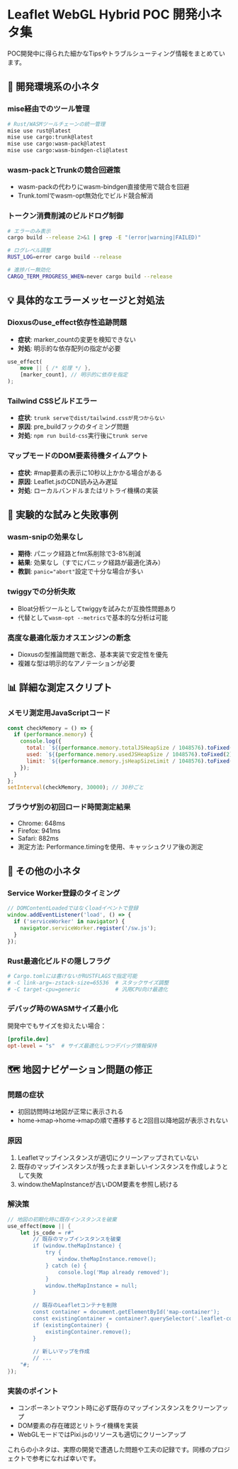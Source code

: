 # Leaflet WebGL Hybrid POC 開発小ネタ集

POC開発中に得られた細かなTipsやトラブルシューティング情報をまとめています。

## 🔧 開発環境系の小ネタ

### mise経由でのツール管理

```bash
# Rust/WASMツールチェーンの統一管理
mise use rust@latest
mise use cargo:trunk@latest
mise use cargo:wasm-pack@latest
mise use cargo:wasm-bindgen-cli@latest
```

### wasm-packとTrunkの競合回避策
- wasm-packの代わりにwasm-bindgen直接使用で競合を回避
- Trunk.tomlでwasm-opt無効化でビルド競合解消

### トークン消費削減のビルドログ制御

```bash
# エラーのみ表示
cargo build --release 2>&1 | grep -E "(error|warning|FAILED)"

# ログレベル調整
RUST_LOG=error cargo build --release

# 進捗バー無効化
CARGO_TERM_PROGRESS_WHEN=never cargo build --release
```

## 💡 具体的なエラーメッセージと対処法

### Dioxusのuse_effect依存性追跡問題
- **症状**: marker_countの変更を検知できない
- **対処**: 明示的な依存配列の指定が必要
```rust
use_effect(
    move || { /* 処理 */ },
    [marker_count], // 明示的に依存を指定
);
```

### Tailwind CSSビルドエラー
- **症状**: `trunk serveでdist/tailwind.cssが見つからない`
- **原因**: pre_buildフックのタイミング問題
- **対処**: `npm run build-css`実行後に`trunk serve`

### マップモードのDOM要素待機タイムアウト
- **症状**: #map要素の表示に10秒以上かかる場合がある
- **原因**: Leaflet.jsのCDN読み込み遅延
- **対処**: ローカルバンドルまたはリトライ機構の実装

## 🧪 実験的な試みと失敗事例

### wasm-snipの効果なし
- **期待**: パニック経路とfmt系削除で3-8%削減
- **結果**: 効果なし（すでにパニック経路が最適化済み）
- **教訓**: `panic="abort"`設定で十分な場合が多い

### twiggyでの分析失敗
- Bloat分析ツールとしてtwiggyを試みたが互換性問題あり
- 代替として`wasm-opt --metrics`で基本的な分析は可能

### 高度な最適化版カオスエンジンの断念
- Dioxusの型推論問題で断念、基本実装で安定性を優先
- 複雑な型は明示的なアノテーションが必要

## 📊 詳細な測定スクリプト

### メモリ測定用JavaScriptコード

```javascript
const checkMemory = () => {
  if (performance.memory) {
    console.log({
      total: `${(performance.memory.totalJSHeapSize / 1048576).toFixed(2)} MB`,
      used: `${(performance.memory.usedJSHeapSize / 1048576).toFixed(2)} MB`,
      limit: `${(performance.memory.jsHeapSizeLimit / 1048576).toFixed(2)} MB`
    });
  }
};
setInterval(checkMemory, 30000); // 30秒ごと
```

### ブラウザ別の初回ロード時間測定結果
- Chrome: 648ms
- Firefox: 941ms  
- Safari: 882ms
- 測定方法: Performance.timingを使用、キャッシュクリア後の測定

## 🎯 その他の小ネタ

### Service Worker登録のタイミング
```javascript
// DOMContentLoadedではなくloadイベントで登録
window.addEventListener('load', () => {
  if ('serviceWorker' in navigator) {
    navigator.serviceWorker.register('/sw.js');
  }
});
```

### Rust最適化ビルドの隠しフラグ
```toml
# Cargo.tomlには書けないがRUSTFLAGSで指定可能
# -C link-arg=-zstack-size=65536  # スタックサイズ調整
# -C target-cpu=generic           # 汎用CPU向け最適化
```

### デバッグ時のWASMサイズ最小化
開発中でもサイズを抑えたい場合：
```toml
[profile.dev]
opt-level = "s"  # サイズ最適化しつつデバッグ情報保持
```

## 🗺️ 地図ナビゲーション問題の修正

### 問題の症状
- 初回訪問時は地図が正常に表示される
- home→map→home→mapの順で遷移すると2回目以降地図が表示されない

### 原因
1. Leafletマップインスタンスが適切にクリーンアップされていない
2. 既存のマップインスタンスが残ったまま新しいインスタンスを作成しようとして失敗
3. window.theMapInstanceが古いDOM要素を参照し続ける

### 解決策
```rust
// 地図の初期化時に既存インスタンスを破棄
use_effect(move || {
    let js_code = r#"
        // 既存のマップインスタンスを破棄
        if (window.theMapInstance) {
            try {
                window.theMapInstance.remove();
            } catch (e) {
                console.log('Map already removed');
            }
            window.theMapInstance = null;
        }
        
        // 既存のLeafletコンテナを削除
        const container = document.getElementById('map-container');
        const existingContainer = container?.querySelector('.leaflet-container');
        if (existingContainer) {
            existingContainer.remove();
        }
        
        // 新しいマップを作成
        // ...
    "#;
});
```

### 実装のポイント
- コンポーネントマウント時に必ず既存のマップインスタンスをクリーンアップ
- DOM要素の存在確認とリトライ機構を実装
- WebGLモードではPixi.jsのリソースも適切にクリーンアップ

これらの小ネタは、実際の開発で遭遇した問題や工夫の記録です。同様のプロジェクトで参考になれば幸いです。